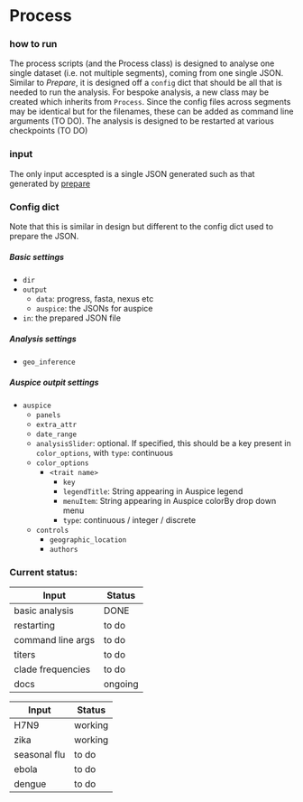 # Process


### how to run
The process scripts (and the Process class) is designed to analyse one single dataset (i.e. not multiple segments), coming from one single JSON.
Similar to _Prepare_, it is designed off a `config` dict that should be all that is needed to run the analysis.
For bespoke analysis, a new class may be created which inherits from `Process`.
Since the config files across segments may be identical but for the filenames, these can be added as command line arguments (TO DO).
The analysis is designed to be restarted at various checkpoints (TO DO)

### input
The only input accespted is a single JSON generated such as that generated by [prepare](./prepare.md)

### Config dict
Note that this is similar in design but different to the config dict used to prepare the JSON.

##### Basic settings
* `dir`
* `output`
  * `data`: progress, fasta, nexus etc
  * `auspice`: the JSONs for auspice
* `in`: the prepared JSON file

##### Analysis settings
* `geo_inference`

##### Auspice outpit settings
* `auspice`
  * `panels`
  * `extra_attr`
  * `date_range`
  * `analysisSlider`: optional. If specified, this should be a key present in `color_options`, with `type`: continuous
  * `color_options`
    * `<trait name>`
      * `key`
      *  `legendTitle`: String appearing in Auspice legend
      * `menuItem`: String appearing in Auspice colorBy drop down menu
      * `type`: continuous / integer / discrete
  * `controls`
    * `geographic_location`
    * `authors`


### Current status:
| Input        | Status           |
| ------------- | ------------- |
| basic analysis      | DONE |
| restarting    | to do      |
| command line args | to do      |
| titers | to do      |
| clade frequencies | to do      |
| docs | ongoing |

| Input        | Status           |
| ------------- | ------------- |
| H7N9      | working |
| zika    | working      |
| seasonal flu | to do      |
| ebola | to do      |
| dengue | to do      |
